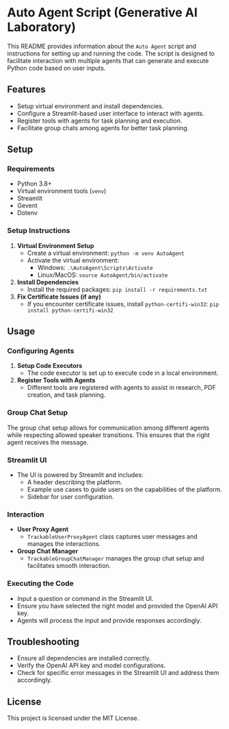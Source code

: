 # Auto Agent Script (Generative AI Laboratory)

This README provides information about the `Auto Agent` script and instructions for setting up and running the code. The script is designed to facilitate interaction with multiple agents that can generate and execute Python code based on user inputs.

## Features

* Setup virtual environment and install dependencies.
* Configure a Streamlit-based user interface to interact with agents.
* Register tools with agents for task planning and execution.
* Facilitate group chats among agents for better task planning.

## Setup

### Requirements

* Python 3.8+
* Virtual environment tools (`venv`)
* Streamlit
* Gevent
* Dotenv

### Setup Instructions

1. **Virtual Environment Setup**
   * Create a virtual environment: `python -m venv AutoAgent`
   * Activate the virtual environment:
     * Windows: `.\AutoAgent\Scripts\Activate`
     * Linux/MacOS: `source AutoAgent/bin/activate`
2. **Install Dependencies**
   * Install the required packages: `pip install -r requirements.txt`
3. **Fix Certificate Issues (if any)**
   * If you encounter certificate issues, install `python-certifi-win32`: `pip install python-certifi-win32`

## Usage

### Configuring Agents

1. **Setup Code Executors**
   * The code executor is set up to execute code in a local environment.
2. **Register Tools with Agents**
   * Different tools are registered with agents to assist in research, PDF creation, and task planning.

### Group Chat Setup

The group chat setup allows for communication among different agents while respecting allowed speaker transitions. This ensures that the right agent receives the message.

### Streamlit UI

* The UI is powered by Streamlit and includes:
  * A header describing the platform.
  * Example use cases to guide users on the capabilities of the platform.
  * Sidebar for user configuration.

### Interaction

* **User Proxy Agent**
  * `TrackableUserProxyAgent` class captures user messages and manages the interactions.
* **Group Chat Manager**
  * `TrackableGroupChatManager` manages the group chat setup and facilitates smooth interaction.

### Executing the Code

* Input a question or command in the Streamlit UI.
* Ensure you have selected the right model and provided the OpenAI API key.
* Agents will process the input and provide responses accordingly.

## Troubleshooting

* Ensure all dependencies are installed correctly.
* Verify the OpenAI API key and model configurations.
* Check for specific error messages in the Streamlit UI and address them accordingly.

## License

This project is licensed under the MIT License.
